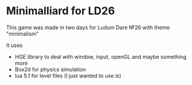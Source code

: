 # Minimalliard for LD26

This game was made in two days for Ludum Dare №26 with theme "minimalism"

It uses
- HGE library to deal with window, input, openGL and maybe something more
- Box2d for physics simulation
- lua 5.1 for level files (I just wanted to use is)

